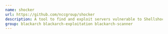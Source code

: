 ```yaml
---
name: shocker
url: https://github.com/nccgroup/shocker
description: A tool to find and exploit servers vulnerable to Shellshock.
group: blackarch blackarch-exploitation blackarch-scanner
---
```

